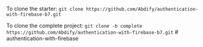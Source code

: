 To clone the starter: `git clone https://github.com/Abdify/authentication-with-firebase-b7.git`

To clone the complete project: `git clone -b complete https://github.com/Abdify/authentication-with-firebase-b7.git`
#   a u t h e n t i c a t i o n - w i t h - f i r e b a s e  
 